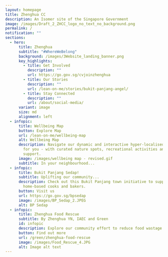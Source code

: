 ```yaml
---
layout: homepage
title: Zhenghua CC
description: An Isomer site of the Singapore Government
image: /images/Draft_2_ZHCC_logo_no_text_no_background.png
permalink: /
notification: ""
sections:
  - hero:
      title: Zhenghua
      subtitle: "#WhereWeBelong"
      background: /images/3Website_landing_banner.png
      key_highlights:
        - title: Get Involved
          description: ""
          url: https://go.gov.sg/cvjoinzhenghua
        - title: Our Stories
          description: ""
          url: /lean-on-me/stories/bukit-panjang-angel/
        - title: Stay Connected
          description: ""
          url: /about/social-media/
      variant: image
      size: md
      alignment: left
  - infopic:
      title: Wellbeing Map
      button: Explore Map
      url: /lean-on-me/wellbeing-map
      alt: Wellbeing Map
      description: Navigate our dynamic and interactive hyper-localised map made just
        for you - with curated nature spots, recreational activities and local
        support.
      image: /images/wellbeing map - revised.gif
      subtitle: In your neighbourhood...
  - infopic:
      title: Bukit Panjang Sedap!
      subtitle: Uplifting our community...
      description: Check out this Bukit Panjang town initiative to support our
        home-based cooks and bakers.
      button: Visit us
      url: https://go.gov.sg/bpsedap
      image: /images/BP_Sedap_2.JPEG
      alt: BP Sedap
  - infopic:
      title: Zhenghua Food Rescue
      subtitle: By Zhenghua YN, IAEC and Green
      id: infopic
      description: Explore our community effort to reduce food wastage.
      button: Find out more
      url: /green/zhenghua-food-rescue
      image: /images/Food_Rescue_4.JPG
      alt: Image alt text
---
```

